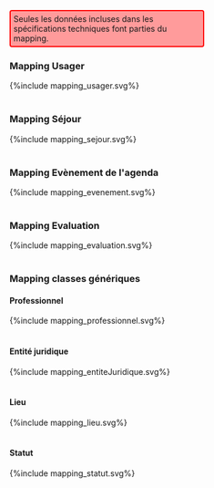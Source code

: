 <p style="padding: 5px; border-radius: 4px; border: 2px solid red; background: #FF9B9B ; width: 65%">
Seules les données incluses dans les spécifications techniques font parties du mapping.
</p>

### Mapping Usager

<div>{%include mapping_usager.svg%}</div>
<br>

### Mapping Séjour

<div>{%include mapping_sejour.svg%}</div>
<br>

### Mapping Evènement de l'agenda

<div>{%include mapping_evenement.svg%}</div>
<br>


### Mapping Evaluation

<div>{%include mapping_evaluation.svg%}</div>
<br>

### Mapping classes génériques

#### Professionnel

<div>{%include mapping_professionnel.svg%}</div>
<br>

#### Entité juridique

<div>{%include mapping_entiteJuridique.svg%}</div>
<br>

#### Lieu

<div>{%include mapping_lieu.svg%}</div>
<br>

#### Statut

<div>{%include mapping_statut.svg%}</div>
<br>
